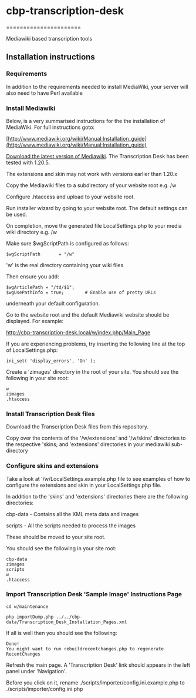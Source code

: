 # cbp-transcription-desk
======================

Mediawiki based transcription tools


## Installation instructions

### Requirements

In addition to the requirements needed to install MediaWiki, your server will also need to have Perl available

### Install Mediawiki

Below, is a very summarised instructions for the the installation of MediaWiki. For full instructions goto:

[http://www.mediawiki.org/wiki/Manual:Installation_guide](http://www.mediawiki.org/wiki/Manual:Installation_guide)

[Download the latest version of Mediawiki](http://www.mediawiki.org/wiki/Download). The Transcription Desk has been tested with 1.20.5.

The extensions and skin may not work with versions earlier than 1.20.x

Copy the Mediawiki files to a subdirectory of your website root e.g. /w

Configure .htaccess and upload to your website root.

Run installer wizard by going to your website root. The default settings can be used.

On completion, move the generated file LocalSettings.php to your media wiki directory e.g. /w

Make sure $wgScriptPath is configured as follows:

```
$wgScriptPath       = "/w"
```

'w' is the real directory containing your wiki files

Then ensure you add:

```
$wgArticlePath = "/td/$1";
$wgUsePathInfo = true;        # Enable use of pretty URLs
```

underneath your default configuration.

Go to the website root and the default Mediawiki website should be displayed. For example:

http://cbp-transcription-desk.local/w/index.php/Main_Page

If you are experiencing problems, try inserting the following line at the top of LocalSettings.php:

```
ini_set( 'display_errors', 'On' );
```

Create a 'zimages' directory in the root of your site. You should see the following in your site root:

```
w
zimages
.htaccess
```


### Install Transcription Desk files

Download the Transcription Desk files from this repository.

Copy over the contents of the '/w/extensions' and '/w/skins' directories to the respective 'skins; and 'extensions' directories in your mediawiki sub-directory

### Configure skins and extensions

Take a look at '/w/LocalSettings.example.php file to see examples of how to configure the extensions and skin in your LocalSettings.php file.

In addition to the 'skins' and 'extensions' directories there are the following directories:

cbp-data - Contains all the XML meta data and images

scripts - All the scripts needed to process the images

These should be moved to your site root.

You should see the following in your site root:

```
cbp-data
zimages
scripts
w
.htaccess
```


### Import Transcription Desk 'Sample Image' Instructions Page

```
cd w/maintenance

php importDump.php ../../cbp-data/Transcription_Desk_Installation_Pages.xml
```

If all is well then you should see the following:

```
Done!
You might want to run rebuildrecentchanges.php to regenerate RecentChanges
```

Refresh the main page. A 'Transcription Desk' link should appears in the left panel under 'Navigation'.

Before you click on it, rename ./scripts/importer/config.ini.example.php to ./scripts/importer/config.ini.php
